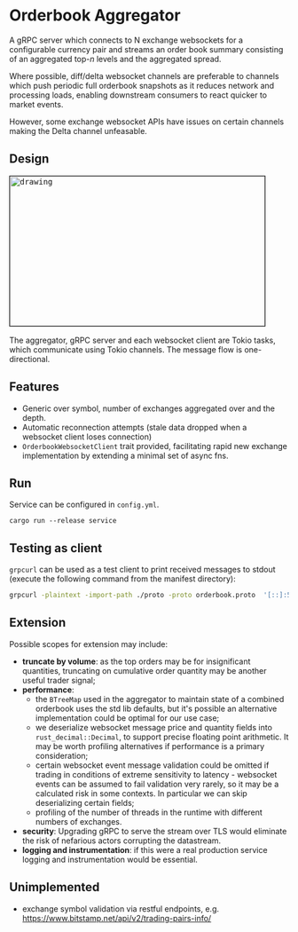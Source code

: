 # Orderbook Aggregator

A gRPC server which connects to N exchange websockets for a configurable currency pair and streams an order book summary consisting of an aggregated top-*n* levels and the aggregated spread. 

Where possible, diff/delta websocket channels are preferable to channels which push periodic full orderbook snapshots as it reduces network and processing loads, enabling downstream consumers to react quicker to market events. 

However, some exchange websocket APIs have issues on certain channels making the Delta channel unfeasable.

## Design

<kbd><img src="https://i.ibb.co/zSTg3fc/mermaid-diagram-2023-03-02-023950.png" alt="drawing" width="460" height="270"  style="border:1px solid black;"/></kbd>  &nbsp; 

The aggregator, gRPC server and each websocket client are Tokio tasks, which communicate using Tokio channels. The message flow is one-directional.

## Features 

- Generic over symbol, number of exchanges aggregated over and the depth.
- Automatic reconnection attempts (stale data dropped when a websocket client loses connection)
- `OrderbookWebsocketClient` trait provided, facilitating rapid new exchange implementation by extending a minimal set of async fns.

 ## Run

Service can be configured in `config.yml`.

`cargo run --release service`

## Testing as client

`grpcurl` can be used as a test client to print received messages to stdout (execute the following command from the manifest directory): 

```bash
grpcurl -plaintext -import-path ./proto -proto orderbook.proto  '[::]:50051' orderbook.OrderbookAggregator/BookSummary
```
## Extension

Possible scopes for extension may include:
- **truncate by volume**: as the top orders may be for insignificant quantities, truncating on cumulative order quantity may be another useful trader signal;
- **performance**: 
    - the `BTreeMap` used in the aggregator to maintain state of a combined orderbook uses the std lib defaults, but it's possible an alternative implementation could be optimal for our use case; 
    - we deserialize websocket message price and quantity fields into `rust_decimal::Decimal`, to support precise floating point arithmetic. It may be worth profiling alternatives if performance is a primary consideration; 
    - certain websocket event message validation could be omitted if trading in conditions of extreme sensitivity to latency - websocket events can be assumed to fail validation very rarely, so it may be a calculated risk in some contexts. In particular we can skip deserializing certain fields; 
    - profiling of the number of threads in the runtime with different numbers of exchanges.
- **security**: Upgrading gRPC to serve the stream over TLS would eliminate the risk of nefarious actors corrupting the datastream.  
- **logging and instrumentation**: if this were a real production service logging and instrumentation would be essential.

## Unimplemented
- exchange symbol validation via restful endpoints, e.g. https://www.bitstamp.net/api/v2/trading-pairs-info/
